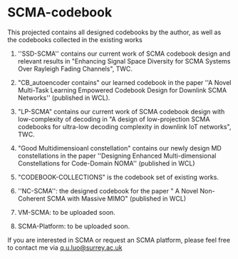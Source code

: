 # SCMA-codebook
This projected contains all designed codebooks by the author, as well as the codebooks collected in the existing works

1. ''SSD-SCMA'' contains our current work of SCMA codebook design and relevant results in  "Enhancing Signal Space Diversity for SCMA
Systems Over Rayleigh Fading Channels", TWC.


2. "CB_autoencoder contains" our learned codebook in the paper ''A Novel Multi-Task Learning Empowered Codebook Design for Downlink SCMA Networks'' (published in WCL).

3. "LP-SCMA" contains our current work  of SCMA codebook design with low-complexity of decoding in "A design of low-projection SCMA codebooks for ultra-low decoding complexity in downlink IoT networks", TWC.

4. "Good Multidimensioanl constellation" contains our newly design MD constellations in the paper ''Designing Enhanced Multi-dimensional
Constellations for Code-Domain NOMA'' (published in WCL)

5. "CODEBOOK-COLLECTIONS"  is the codebook set of existing works. 

6. ''NC-SCMA'': the designed codebook for the paper " A Novel Non-Coherent SCMA with Massive MIMO" (published in WCL)

7. VM-SCMA: to be uploaded soon.
   
9. SCMA-Platform:   to be uploaded soon.


 
If you are interested in SCMA or request an SCMA platform, please feel free to contact me   via q.u.luo@surrey.ac.uk
